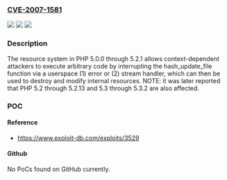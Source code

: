 ### [CVE-2007-1581](https://cve.mitre.org/cgi-bin/cvename.cgi?name=CVE-2007-1581)
![](https://img.shields.io/static/v1?label=Product&message=n%2Fa&color=blue)
![](https://img.shields.io/static/v1?label=Version&message=n%2Fa&color=blue)
![](https://img.shields.io/static/v1?label=Vulnerability&message=n%2Fa&color=brighgreen)

### Description

The resource system in PHP 5.0.0 through 5.2.1 allows context-dependent attackers to execute arbitrary code by interrupting the hash_update_file function via a userspace (1) error or (2) stream handler, which can then be used to destroy and modify internal resources.  NOTE: it was later reported that PHP 5.2 through 5.2.13 and 5.3 through 5.3.2 are also affected.

### POC

#### Reference
- https://www.exploit-db.com/exploits/3529

#### Github
No PoCs found on GitHub currently.

